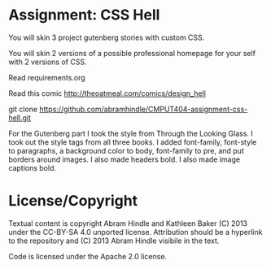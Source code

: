 Assignment: CSS Hell
====================

You will skin 3 project gutenberg stories with custom CSS.

You will skin 2 versions of a possible professional homepage for your
self with 2 versions of CSS.

Read requirements.org

Read this comic http://theoatmeal.com/comics/design_hell

git clone https://github.com/abramhindle/CMPUT404-assignment-css-hell.git

For the Gutenberg part I took the style from Through the Looking Glass. I took out the style tags from all three books. I added font-family, font-style to paragraphs, a background color to body, font-family to pre, and put borders around images. I also made headers bold. I also made image captions bold. 

License/Copyright
=================

Textual content is copyright Abram Hindle and Kathleen Baker (C) 2013 under the CC-BY-SA
4.0 unported license. Attribution should be a hyperlink to the
repository and (C) 2013 Abram Hindle visibile in the text.

Code is licensed under the Apache 2.0 license.


